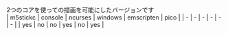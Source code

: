 2つのコアを使っての描画を可能にしたバージョンです  
| m5stickc | console | ncurses | windows | emscripten | pico |
| -        | -       | -       | -       | -          | -    |
| yes      | no      | no      | yes     | no         | yes  |

